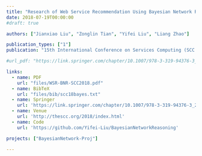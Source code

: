 ```yaml
---
title: "Research of Web Service Recommendation Using Bayesian Network Reasoning"
date: 2018-07-19T00:00:00
#draft: true

authors: ["Jianxiao Liu", "Zonglin Tian", "Yifei Liu", "Liang Zhao"]

publication_types: ["1"]
publication: "15th International Conference on Services Computing (SCC 2018), Seattle, WA. (Research Track)"

#url_pdf: "https://link.springer.com/chapter/10.1007/978-3-319-94376-3_2"

links:
  - name: PDF
    url: "files/WSR-BNR-SCC2018.pdf"
  - name: BibTeX
    url: "files/bib/scc18bayes.txt"
  - name: Springer
    url: 'https://link.springer.com/chapter/10.1007/978-3-319-94376-3_2'
  - name: Venue
    url: 'http://thescc.org/2018/index.html'
  - name: Code
    url: 'https://github.com/Yifei-Liu/BayesianNetworkReasoning'

projects: ["BayesianNetwork-Proj"]

---
```


